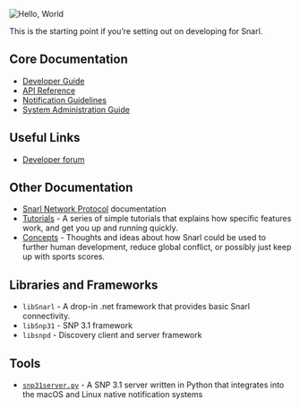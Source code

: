 
![Hello, World](http://fullphat.net/docs/dev/hello_devs.png)

This is the starting point if you’re setting out on developing for Snarl.

## Core Documentation

* [Developer Guide](Snarl-Developer-Guide)
* [API Reference](Snarl-API-Reference)
* [Notification Guidelines](Notification-Guidelines)
* [System Administration Guide](sysadmin-guide)

## Useful Links

* [Developer forum](https://github.com/fullphat/snarl/issues)

## Other Documentation

* [Snarl Network Protocol](/snarl_network_protocol/) documentation
* [Tutorials](http://snarl.fullphat.net/category/tutorials/) - A series of simple tutorials that explains how specific features work, and get you up and running quickly.
* [Concepts](http://snarl.fullphat.net/category/concepts/) - Thoughts and ideas about how Snarl could be used to further human development, reduce global conflict, or possibly just keep up with sports scores.

## Libraries and Frameworks

* `libSnarl` - A drop-in .net framework that provides basic Snarl connectivity.
* `libSnp31` - SNP 3.1 framework
* `libsnpd` - Discovery client and server framework

## Tools

* [`snp31server.py`](https://github.com/fullphat/snarl_network_protocol/wiki/snp31server.py) - A SNP 3.1 server written in Python that integrates into the macOS and Linux native notification systems
